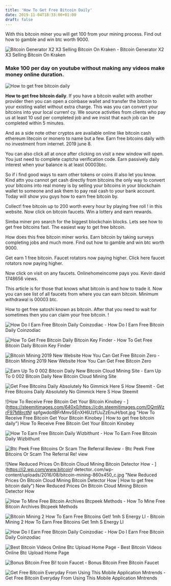 ```yaml
---
title: 'How To Get Free Bitcoin Daily'
date: 2019-11-04T18:33:00+01:00
draft: false
---
```


With this bitcoin miner you will get 100 from your mining process. Find out how to gamble and win btc worth 9000.

![Bitcoin Generator X2 X3 Selling Bitcoin On Kraken - ](https://i.imgur.com/UsFcjoQ.png "Bitcoin Generator X2 X3 Selling Bitcoin On Kraken | How to get free bitcoin daily") Bitcoin Generator X2 X3 Selling Bitcoin On Kraken

### Make 100 per day on youtube without making any videos make money online duration.

![How to get free bitcoin daily](https://www.bitcoinerpro.com/uploads/8/3/3/9/8339947/earned-freebitcoin_orig.png "How to get free bitcoin daily")

**How to get free bitcoin daily**. If you have a bitcoin wallet with another provider then you can open a coinbase wallet and transfer the bitcoin to your existing wallet without extra charge. This was you can convert your bitcoins into your local curren! cy. We source activities from clients who pay us at least 10 usd per completed job and we insist that each job can be completed within 5 minutes.

And as a side note other cryptos are available online like bitcoin cash ethereum litecoin or monero to name but a few. Earn free bitcoins daily with no investment from internet. 2019 june 8.

You can also click all at once after clicking on visit a new window will open. You just need to complete captcha verification code. Earn passively daily interest when your balance is at least 00003btc.

So if i find good ways to earn other tokens or coins ill also let you know. Kind attn you cannot get cash directly from bitcoins the only way to convert your bitcoins into real money is by selling your bitcoins in your blockchain wallet to someone and ask them to pay real cash to your bank account. Today will show you guys how to earn free bitcoin by.

Collect! free bitcoin up to 200 worth every hour by playing free roll ! in this website. Now click on bitcoin faucets. Win a lottery and earn rewards.

Simba miner pro search for the biggest blockchain blocks. Lets see how to get free bitcoins fast. The easiest way to get free bitcoin.

How does this free bitcoin miner works. Earn bitcoin by taking surveys completing jobs and much more. Find out how to gamble and win btc worth 9000.

Get earn 1 free bitcoin. Faucet rotators now paying higher. Click here faucet rotators now paying higher.

Now click on visit on any faucets. Onlinehomeincome pays you. Kevin david 1748656 views.

This article is for those that knows what bitcoin is and how to trade it. Now you can see list of all faucets from where you can earn bitcoin. Minimum withdrawal is 00003 btc.

How to get free satoshi known as bitcoin. After that you need to wait for sometimes then you can claim your free bitcoin. !

![How Do I Earn Free Bitcoin Daily Coinzodiac - ](https://coinzodiac.com/wp-content/uploads/2018/03/gdax-e1520204300717-300x160.jpg "How Do I Earn Free Bitcoin Daily Coinzodiac | How to get free bitcoin daily") How Do I Earn Free Bitcoin Daily Coinzodiac

![How To Get Free Bitcoin Daily Bitcoin Key Finder - ](https://www.nairaland.com/attachments/8393447_screenshot75_pnge0cd43fc21de2b23c75e1407f7c9ed1c "How To Get Free Bitcoin Daily Bitcoin Key Finder | How to get free bitcoin daily") How To Get Free Bitcoin Daily Bitcoin Key Finder

![Bitcoin Mining 2019 New Website How You Can Get Free Bitcoin Zero - ](https://upcrypto.org/wp-content/uploads/2019/05/bitcoin-mining-2019-new-site-how-to-get-free-bitcoin-0-002-btc-daily-660x330.jpg "Bitcoin Mining!    2019 New Website How You Can Get Free Bitcoin Zero | How to get free b!   itcoin daily") Bitcoin Mining 2019 New Website How You Can Get Free Bitcoin Zero

![Earn Up To 0 002 Bitcoin Daily New Bitcoin Cloud Mining Site - ](http://techyad.com/wp-content/uploads/2019/07/IMG_20190710_182403-1024x587.jpg "Earn Up To 0 002 Bitcoin Daily New Bitcoin Cloud Mining Site | How to get free bitcoin daily") Earn Up To 0 002 Bitcoin Daily New Bitcoin Cloud Mining Site

![Get Free Bitcoins Daily Absolutely No Gimmick Here S How Steemit - ](https://steemitimages.com/640x0/http://jpegshare.net/images/1b/3b/1b3b3b9e448f41dcab5e8811016aad28.png "Get Free Bitcoins Daily Absolutely No Gimmick Here S How Steemit | How to get free bitcoin daily") Get Free Bitcoins Daily Absolutely No Gimmick Here S How Steemit

![How To Receive Free Bitcoin Get Your Bitcoin Kinobey - ](https://steemitimages.com/640x0/https://cdn.steemitimages.com/DQmWzrF97M8rctN!   spfgwdoitBFrMmvSEnXH6UzfUuZzEnuH/bot.jpg "How To Receive Free Bitcoin Get Your Bitcoin Kinobey | How to get free bitcoin daily") How To Receive Free Bitcoin Get Your Bitcoin Kinobey

![How To Earn Free Bitcoin Daily Wizbithunt - ](https://i0.wp.com/wizbithunt.com/wp-content/uploads/1542249643_hqdefault.jpg?fit=480%2C360&ssl=1 "How To Earn Free Bitcoin Daily Wizbithunt | How to get free bitcoin daily") How To Earn Free Bitcoin Daily Wizbithunt

![Btc Peek Free Bitcoins Or Scam The Referral Review - ](https://bethelazyentrepreneur.files.wordpress.com/2019/05/screen-shot-2019-05-22-at-3.43.43-pm.png?w=720 "Btc Peek Free Bitcoins Or Scam The Referral Review | How to get free bitcoin daily") Btc Peek Free Bitcoins Or Scam The Referral Re! view

![New Reduced Prices On Bitcoin Cloud Mining Bitcoin Detector How - ](https://i2.wp.com/www.bitcoin!   detector..com/wp-content/uploads/2016/08/bitcoin-mining-860x450_c.jpg "New Reduced Prices On Bitcoin Cloud Mining Bitcoin Detector How | How to get free bitcoin daily") New Reduced Prices On Bitcoin Cloud Mining Bitcoin Detector How

![How To Mine Free Bitcoin Archives Btcpeek Methods - ](http://blog.btcpeek.com/wp-content/uploads/2019/06/New-Free-Bitcoin-Cloud-Mining-Website-2019-Mine-Free-370x240.jpg "How To Mine Free Bitcoin Archives Btcpeek Methods | How to get free bitcoin daily") How To Mine Free Bitcoin Archives Btcpeek Methods

![Bitcoin Mining 2 How To Earn Free Bitcoins Get!    1mh S Energy Ll - ](https://upcrypto.org/wp-content/uploads/2019/06/bitcoin-mining2-how-to-earn-free-bitcoins-get-1mh-s-power-ll-earn-daily-bitcoins-with-tx-mine-660x330.jpg "Bitcoin Mining 2 How To Earn Free Bitcoins Get 1mh S Energy Ll | How to get free bitcoin daily") Bitcoin Mining 2 How To Earn Free Bitcoins Get 1mh S Energy Ll

![How Do I Earn Free Bitcoin Daily Coinzodiac - ](https://coinzodiac.com/wp-content/uploads/2018/03/chopcoin-1024x550.jpg "How Do I Earn Free Bitcoin Daily Coinzodiac | How to get free bitcoin daily") How Do I Earn Free Bitcoin Daily Coinzodiac

![Best Bitcoin Videos Online Btc Upload Home Page - ](https://btcupload.com/wp-content/uploads/2016/11/bitcoin-on-automatic-website-rev-295x197.jpg "Best Bitcoin Videos Online Btc Upload Home Page | How to get free bitcoin daily") Best Bitcoin Videos Online Btc Upload Home Page

![Bonus Bitcoin Free Bi!   tcoin Faucet - ](https://bonusbitcoin.co/img/logo.png "Bonus Bitcoin Free Bitcoin Faucet | How to get f!   ree bitcoin daily") Bonus Bitcoin Free Bitcoin Faucet

![Get Free Bitcoin Everyday From Using This Mobile Application Mntrends - ](https://www.mntrends.com/wp-content/uploads/2018/09/IMG_20180923_072533_783-640x698.jpg "Get Free Bitcoin Everyday From Using This Mobile Application Mntrends | How to get free bitcoin daily") Get Free Bitcoin Everyday From Using This Mobile Application Mntrends